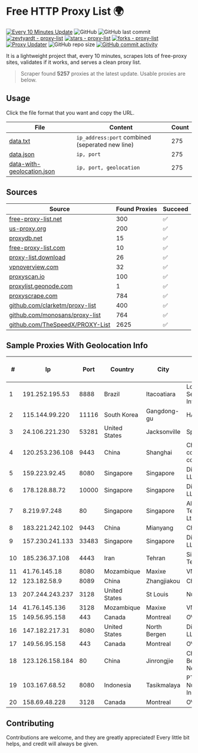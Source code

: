 
# Free HTTP Proxy List 🌍

[![Every 10 Minutes Update](https://github.com/mertguvencli/http-proxy-list/actions/workflows/main.yml/badge.svg?branch=main)](https://github.com/mertguvencli/http-proxy-list/actions/workflows/main.yml)
![GitHub](https://img.shields.io/github/license/mertguvencli/http-proxy-list)
![GitHub last commit](https://img.shields.io/github/last-commit/mertguvencli/http-proxy-list)
[![zevtyardt - proxy-list](https://img.shields.io/static/v1?label=zevtyardt&message=proxy-list&color=blue&logo=github)](https://github.com/zevtyardt/proxy-list "Go to GitHub repo")
[![stars - proxy-list](https://img.shields.io/github/stars/zevtyardt/proxy-list?style=social)](https://github.com/zevtyardt/proxy-list)
[![forks - proxy-list](https://img.shields.io/github/forks/zevtyardt/proxy-list?style=social)](https://github.com/zevtyardt/proxy-list)
[![Proxy Updater](https://github.com/zevtyardt/proxy-list/workflows/Proxy%20Updater/badge.svg)](https://github.com/zevtyardt/proxy-list/actions?query=workflow:"Proxy+Updater")
![GitHub repo size](https://img.shields.io/github/repo-size/zevtyardt/proxy-list)
[![GitHub commit activity](https://img.shields.io/github/commit-activity/m/zevtyardt/proxy-list?logo=commits)](https://github.com/zevtyardt/proxy-list/commits/main)

It is a lightweight project that, every 10 minutes, scrapes lots of free-proxy sites, validates if it works, and serves a clean proxy list.

> Scraper found **5257** proxies at the latest update. Usable proxies are below.

## Usage

Click the file format that you want and copy the URL.

|File|Content|Count|
|----|-------|-----|
|[data.txt](https://raw.githubusercontent.com/mertguvencli/http-proxy-list/main/proxy-list/data.txt)|`ip_address:port` combined (seperated new line)|275|
|[data.json](https://raw.githubusercontent.com/mertguvencli/http-proxy-list/main/proxy-list/data.json)|`ip, port`|275|
|[data-with-geolocation.json](https://raw.githubusercontent.com/mertguvencli/http-proxy-list/main/proxy-list/data-with-geolocation.json)|`ip, port, geolocation`|275|

## Sources

|Source|Found Proxies|Succeed|
|------|-------------|-------|
|[free-proxy-list.net](https://free-proxy-list.net)|300|✅|
|[us-proxy.org](https://www.us-proxy.org)|200|✅|
|[proxydb.net](http://proxydb.net)|15|✅|
|[free-proxy-list.com](https://free-proxy-list.com/?page=&port=&type%5B%5D=http&type%5B%5D=https&up_time=0&search=Search)|10|✅|
|[proxy-list.download](https://www.proxy-list.download/HTTP)|26|✅|
|[vpnoverview.com](https://vpnoverview.com/privacy/anonymous-browsing/free-proxy-servers)|32|✅|
|[proxyscan.io](https://www.proxyscan.io)|100|✅|
|[proxylist.geonode.com](https://proxylist.geonode.com/api/proxy-list?limit=300&page=1&sort_by=lastChecked&sort_type=desc&protocols=http,https)|1|✅|
|[proxyscrape.com](https://api.proxyscrape.com/v2/?request=displayproxies&protocol=http&timeout=10000&country=all&ssl=all&anonymity=all)|784|✅|
|[github.com/clarketm/proxy-list](https://raw.githubusercontent.com/clarketm/proxy-list/master/proxy-list-raw.txt)|400|✅|
|[github.com/monosans/proxy-list](https://raw.githubusercontent.com/monosans/proxy-list/main/proxies/http.txt)|764|✅|
|[github.com/TheSpeedX/PROXY-List](https://raw.githubusercontent.com/TheSpeedX/PROXY-List/master/http.txt)|2625|✅|


## Sample Proxies With Geolocation Info

|#|Ip|Port|Country|City|Internet Service Provider|
|-|--|----|-------|----|-------------------------|
|1|191.252.195.53|8888|Brazil|Itacoatiara|Locaweb Serviços de Internet S/A|
|2|115.144.99.220|11116|South Korea|Gangdong-gu|HAIonNet|
|3|24.106.221.230|53281|United States|Jacksonville|Spectrum|
|4|120.253.236.108|9443|China|Shanghai|China Mobile communications corporation|
|5|159.223.92.45|8080|Singapore|Singapore|DigitalOcean, LLC|
|6|178.128.88.72|10000|Singapore|Singapore|DigitalOcean, LLC|
|7|8.219.97.248|80|Singapore|Singapore|Alibaba (US) Technology Co., Ltd.|
|8|183.221.242.102|9443|China|Mianyang|China Mobile|
|9|157.230.241.133|33483|Singapore|Singapore|DigitalOcean, LLC|
|10|185.236.37.108|4443|Iran|Tehran|Sindad Network Technology Ltd.|
|11|41.76.145.18|8080|Mozambique|Maxixe|VM  S.A|
|12|123.182.58.9|8089|China|Zhangjiakou|Chinanet|
|13|207.244.243.237|3128|United States|St Louis|Nubes, LLC|
|14|41.76.145.136|3128|Mozambique|Maxixe|VM  S.A|
|15|149.56.95.158|443|Canada|Montreal|OVH Hosting|
|16|147.182.217.31|8080|United States|North Bergen|DigitalOcean, LLC|
|17|149.56.95.158|443|Canada|Montreal|OVH Hosting|
|18|123.126.158.184|80|China|Jinrongjie|China Unicom Beijing Province Network|
|19|103.167.68.52|8080|Indonesia|Tasikmalaya|PT Kataji Nukami Indonesia|
|20|158.69.48.228|3128|Canada|Montreal|OVH SAS|



## Contributing

Contributions are welcome, and they are greatly appreciated! Every
little bit helps, and credit will always be given.

